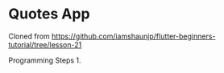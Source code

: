 # Quotes App

Cloned from https://github.com/iamshaunjp/flutter-beginners-tutorial/tree/lesson-21

Programming Steps
1. 
